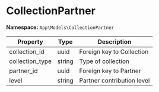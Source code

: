 # CollectionPartner

**Namespace:** `App\Models\CollectionPartner`

| Property        | Type   | Description                |
| --------------- | ------ | -------------------------- |
| collection_id   | uuid   | Foreign key to Collection  |
| collection_type | string | Type of collection         |
| partner_id      | uuid   | Foreign key to Partner     |
| level           | string | Partner contribution level |
